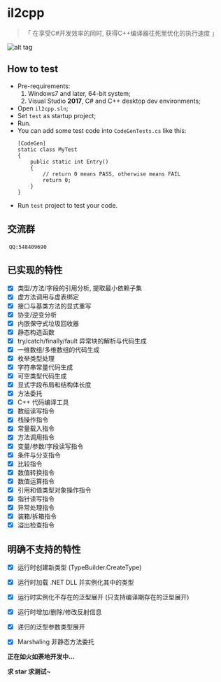 il2cpp
===

> 「  在享受C#开发效率的同时, 获得C++编译器往死里优化的执行速度  」

![alt tag](https://github.com/anydream/il2cpp/raw/master/il2cpp-schematic.png)

## How to test
  - Pre-requirements:
    1. Windows7 and later, 64-bit system;
    2. Visual Studio **2017**, C# and C++ desktop dev environments;
  - Open ``il2cpp.sln``;
  - Set ``test`` as startup project;
  - Run.
  - You can add some test code into ``CodeGenTests.cs`` like this:
    ```CSharp
    [CodeGen]
    static class MyTest
    {
        public static int Entry()
        {
            // return 0 means PASS, otherwise means FAIL
            return 0;
        }
    }
    ```
  - Run ``test`` project to test your code.

## 交流群
  ``QQ:548409690``

## 已实现的特性
- [x] 类型/方法/字段的引用分析, 提取最小依赖子集
- [x] 虚方法调用与虚表绑定
- [x] 接口与基类方法的显式重写
- [x] 协变/逆变分析
- [x] 内嵌保守式垃圾回收器
- [x] 静态构造函数
- [x] try/catch/finally/fault 异常块的解析与代码生成
- [x] 一维数组/多维数组的代码生成
- [x] 枚举类型处理
- [x] 字符串常量代码生成
- [x] 可空类型代码生成
- [x] 显式字段布局和结构体长度
- [x] 方法委托
- [x] C++ 代码编译工具
- [x] 数组读写指令
- [x] 栈操作指令
- [x] 常量载入指令
- [x] 方法调用指令
- [x] 变量/参数/字段读写指令
- [x] 条件与分支指令
- [x] 比较指令
- [x] 数值转换指令
- [x] 数值运算指令
- [x] 引用和值类型对象操作指令
- [x] 指针读写指令
- [x] 异常处理指令
- [x] 装箱/拆箱指令
- [x] 溢出检查指令

## 明确不支持的特性
- [x] 运行时创建新类型 (TypeBuilder.CreateType)
- [x] 运行时加载 .NET DLL 并实例化其中的类型
- [x] 运行时实例化不存在的泛型展开 (只支持编译期存在的泛型展开)
- [x] 运行时增加/删除/修改反射信息
- [x] 递归的泛型参数类型展开
- [x] Marshaling 非静态方法委托


**正在如火如荼地开发中...**

**求 star 求测试~**
